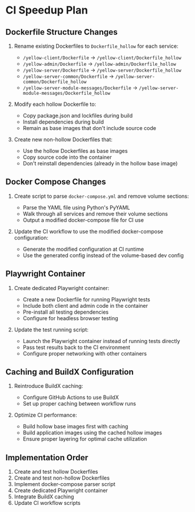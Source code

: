 # CI Speedup Plan

## Dockerfile Structure Changes

1. Rename existing Dockerfiles to `Dockerfile_hollow` for each service:
   - `/yellow-client/Dockerfile` → `/yellow-client/Dockerfile_hollow`
   - `/yellow-admin/Dockerfile` → `/yellow-admin/Dockerfile_hollow`
   - `/yellow-server/Dockerfile` → `/yellow-server/Dockerfile_hollow`
   - `/yellow-server-common/Dockerfile` → `/yellow-server-common/Dockerfile_hollow`
   - `/yellow-server-module-messages/Dockerfile` → `/yellow-server-module-messages/Dockerfile_hollow`

2. Modify each hollow Dockerfile to:
   - Copy package.json and lockfiles during build
   - Install dependencies during build
   - Remain as base images that don't include source code

3. Create new non-hollow Dockerfiles that:
   - Use the hollow Dockerfiles as base images
   - Copy source code into the container
   - Don't reinstall dependencies (already in the hollow base image)

## Docker Compose Changes

1. Create script to parse `docker-compose.yml` and remove volume sections:
   - Parse the YAML file using Python's PyYAML
   - Walk through all services and remove their volume sections
   - Output a modified docker-compose file for CI use

2. Update the CI workflow to use the modified docker-compose configuration:
   - Generate the modified configuration at CI runtime
   - Use the generated config instead of the volume-based dev config

## Playwright Container

1. Create dedicated Playwright container:
   - Create a new Dockerfile for running Playwright tests
   - Include both client and admin code in the container
   - Pre-install all testing dependencies
   - Configure for headless browser testing

2. Update the test running script:
   - Launch the Playwright container instead of running tests directly
   - Pass test results back to the CI environment
   - Configure proper networking with other containers

## Caching and BuildX Configuration

1. Reintroduce BuildX caching:
   - Configure GitHub Actions to use BuildX
   - Set up proper caching between workflow runs

2. Optimize CI performance:
   - Build hollow base images first with caching
   - Build application images using the cached hollow images
   - Ensure proper layering for optimal cache utilization

## Implementation Order

1. Create and test hollow Dockerfiles
2. Create and test non-hollow Dockerfiles
3. Implement docker-compose parser script
4. Create dedicated Playwright container
5. Integrate BuildX caching
6. Update CI workflow scripts